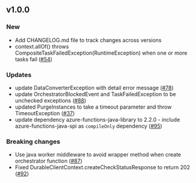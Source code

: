 ## v1.0.0

### New

* Add CHANGELOG.md file to track changes across versions
* context.allOf() throws CompositeTaskFailedException(RuntimeException) when one or more tasks fail ([#54](https://github.com/microsoft/durabletask-java/issues/54))


### Updates

* update DataConverterException with detail error message ([#78](https://github.com/microsoft/durabletask-java/issues/78))
* update OrchestratorBlockedEvent and TaskFailedException to be unchecked exceptions ([#88](https://github.com/microsoft/durabletask-java/issues/88))
* updated PurgeInstances to take a timeout parameter and throw TimeoutException ([#37](https://github.com/microsoft/durabletask-java/issues/37))
* update dependency azure-functions-java-library to 2.2.0 - include azure-functions-java-spi as `compileOnly` dependency ([#95](https://github.com/microsoft/durabletask-java/pull/95))

### Breaking changes

* Use java worker middleware to avoid wrapper method when create orchestrator function ([#87](https://github.com/microsoft/durabletask-java/pull/87))
* Fixed DurableClientContext.createCheckStatusResponse to return 202 ([#92](https://github.com/microsoft/durabletask-java/pull/92))